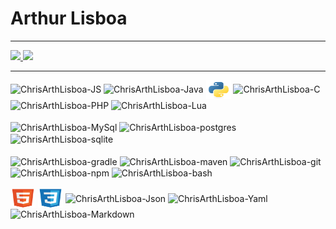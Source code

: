 # Arthur Lisboa

---

<div>
	<a href="" target="_blank">
	<img src="https://github-readme-stats-sigma-five.vercel.app/api?username=ChrisArthLisboa&show_icons=true&theme=midnight-purple&include_all_comits=true&count_private=true" height="175"/>
	<img src="https://github-readme-stats-sigma-five.vercel.app/api/top-langs/?username=ChrisArthLisboa&count_private=true&layout=compact&langs_count=16&theme=midnight-purple"/>
	</a>
</div>

---



<div style="display: inline_block" id="programming">
	<img align="center" alt="ChrisArthLisboa-JS" height="30" width="40" src="https://cdn.jsdelivr.net/gh/devicons/devicon/icons/javascript/javascript-original.svg"/>
	<img align="center" alt="ChrisArthLisboa-Java" height="30" width="40" src="https://cdn.jsdelivr.net/gh/devicons/devicon/icons/java/java-original-wordmark.svg"/>
	<img align="center" alt="ChrisArthLisboa-Python" height="30" width="40" src="https://raw.githubusercontent.com/devicons/devicon/master/icons/python/python-original.svg">
	<img align="center" alt="ChrisArthLisboa-C" height="30" width="40" src="https://raw.githubusercontent.com/jmnote/z-icons/master/svg/c.svg">
	<img align="center" alt="ChrisArthLisboa-PHP" height="30" width="40" src="https://raw.githubusercontent.com/jmnote/z-icons/master/svg/php.svg">
	<img align="center" alt="ChrisArthLisboa-Lua" height="30" width="40" src="https://cdn.jsdelivr.net/gh/devicons/devicon@latest/icons/lua/lua-original.svg" />
</div><br>
<div style="display: inline_block" id="db">
	<img align="center" alt="ChrisArthLisboa-MySql" height="30" width="40" src="https://cdn.jsdelivr.net/gh/devicons/devicon@latest/icons/mysql/mysql-original.svg" />
	<img align="center" alt="ChrisArthLisboa-postgres" height="30" width="40" src="https://cdn.jsdelivr.net/gh/devicons/devicon@latest/icons/postgresql/postgresql-original.svg" />
	<img align="center" alt="ChrisArthLisboa-sqlite" height="30" width="40" src="https://cdn.jsdelivr.net/gh/devicons/devicon@latest/icons/sqlite/sqlite-original.svg" />
</div><br>
<div style="display: inline_block" id="others">
	<img align="center" alt="ChrisArthLisboa-gradle" height="30" width="40" src="https://cdn.jsdelivr.net/gh/devicons/devicon@latest/icons/gradle/gradle-original.svg" />
	<img align="center" alt="ChrisArthLisboa-maven" height="30" width="40" src="https://cdn.jsdelivr.net/gh/devicons/devicon@latest/icons/maven/maven-original.svg" />
	<img align="center" alt="ChrisArthLisboa-git" height="30" width="40" src="https://cdn.jsdelivr.net/gh/devicons/devicon@latest/icons/git/git-original.svg" />
	<img align="center" alt="ChrisArthLisboa-npm" height="30" width="40" src="https://cdn.jsdelivr.net/gh/devicons/devicon@latest/icons/npm/npm-original-wordmark.svg" />
	<img align="center" alt="ChrisArthLisboa-bash" height="30" width="40" src="https://cdn.jsdelivr.net/gh/devicons/devicon@latest/icons/bash/bash-original.svg" />
</div><br>
<div style="display: inline_block" id="markup">
	<img align="center" alt="ChrisArthLisboa-HTML" height="30" width="40" src="https://raw.githubusercontent.com/devicons/devicon/master/icons/html5/html5-original.svg">
	<img align="center" alt="ChrisArthLisboa-CSS" height="30" width="40" src="https://raw.githubusercontent.com/devicons/devicon/master/icons/css3/css3-original.svg">
	<img align="center" alt="ChrisArthLisboa-Json" height="30" width="40"  src="https://cdn.jsdelivr.net/gh/devicons/devicon@latest/icons/json/json-original.svg" />
	<img align="center" alt="ChrisArthLisboa-Yaml" height="30" width="40" src="https://cdn.jsdelivr.net/gh/devicons/devicon@latest/icons/yaml/yaml-original.svg" />
	<img align="center" alt="ChrisArthLisboa-Markdown" height="30" width="40" src="https://cdn.jsdelivr.net/gh/devicons/devicon@latest/icons/markdown/markdown-original.svg" />
</div><br>



